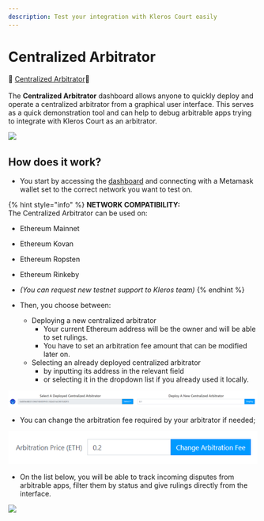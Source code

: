 ```yaml
---
description: Test your integration with Kleros Court easily
---
```


# Centralized Arbitrator

🔨 [Centralized Arbitrator](https://centralizedarbitrator.kleros.io)🔨\
\
The **Centralized Arbitrator** dashboard allows anyone to quickly deploy and operate a centralized arbitrator from a graphical user interface. This serves as a quick demonstration tool and can help to debug arbitrable apps trying to integrate with Kleros Court as an arbitrator.

![](<../../../../.gitbook/assets/image (52).png>)

## How does it work?

* You start by accessing the [dashboard](https://centralizedarbitrator.kleros.io) and connecting with a Metamask wallet set to the correct network you want to test on.

{% hint style="info" %}
**NETWORK COMPATIBILITY:** \
The Centralized Arbitrator can be used on:

* Ethereum Mainnet
* Ethereum Kovan
* Ethereum Ropsten
* Ethereum Rinkeby
* _(You can request new testnet support to Kleros team)_
{% endhint %}

* Then, you choose between:
  * Deploying a new centralized arbitrator
    * Your current Ethereum address will be the owner and will be able to set rulings.
    * You have to set an arbitration fee amount that can be modified later on.
  * Selecting an already deployed centralized arbitrator
    * by inputting its address in the relevant field
    * or selecting it in the dropdown list if you already used it locally.

![](<../../../../.gitbook/assets/image (54) (1).png>)

* You can change the arbitration fee required by your arbitrator if needed;

![](<../../../../.gitbook/assets/image (53) (2).png>)

* On the list below, you will be able to track incoming disputes from arbitrable apps, filter them by status and give rulings directly from the interface.

![](<../../../../.gitbook/assets/image (57).png>)
